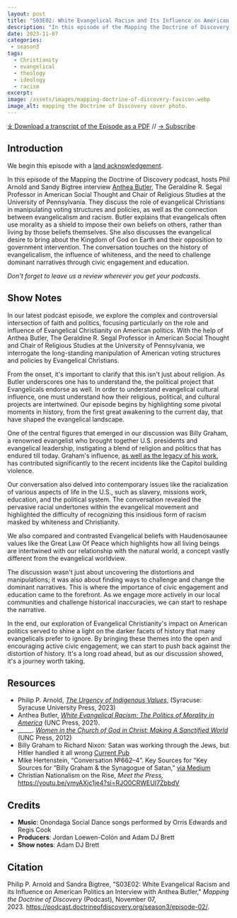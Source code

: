 ```yaml
---
layout: post
title: "S03E02: White Evangelical Racism and Its Influence on American Politics an Interview with Anthea Butler"
description: "In this episode of the Mapping the Doctrine of Discovery podcast, hosts Phil Arnold and Sandy Bigtree interview Professor Anthea Butler, the Geraldine R. Segal Professor in American Social Thought and Chair of Religious Studies. She is the author of White Evangelcial Racism"
date: 2023-11-07
categories: 
 - season3
tags: 
  - Christianity
  - evangelical
  - theology
  - ideology
  - racism
excerpt: 
image: /assets/images/mapping-doctrine-of-discovery-favicon.webp
image_alt: mapping the Doctrine of Discovery cover photo.
---
```

<div id="buzzsprout-player-13904064"></div><script src="https://www.buzzsprout.com/1926214/13904064-s03e02-white-evangelical-racism-and-it-s-influence-on-american-politics-an-interview-with-anthea-butler.js?container_id=buzzsprout-player-13904064&player=small" type="text/javascript" charset="utf-8"></script>

[⤓ Download a transcript of the Episode as a PDF](/assets/pdfs/S03E02-White-Evangelical-Racism-Anthea-Butler-TRANSCRIPT.pdf) // [→ Subscribe](/subscribe/)

## Introduction
We begin this episode with a [land acknowledgement](https://podcast.doctrineofdiscovery.org/land/).

In this episode of the Mapping the Doctrine of Discovery podcast, hosts Phil Arnold and Sandy Bigtree interview [Anthea Butler](https://rels.sas.upenn.edu/people/anthea-butler), The Geraldine R. Segal Professor in American Social Thought and Chair of Religious Studies at the University of Pennsylvania. They discuss the role of evangelical Christians in manipulating voting structures and policies, as well as the connection between evangelicalism and racism. Butler explains that evangelicals often use morality as a shield to impose their own beliefs on others, rather than living by those beliefs themselves. She also discusses the evangelical desire to bring about the Kingdom of God on Earth and their opposition to government intervention. The conversation touches on the history of evangelicalism, the influence of whiteness, and the need to challenge dominant narratives through civic engagement and education.

*Don't forget to leave us a review wherever you get your podcasts.*


## Show Notes

In our latest podcast episode, we explore the complex and controversial intersection of faith and politics, focusing particularly on the role and influence of Evangelical Christianity on American politics. With the help of Anthea Butler, The Geraldine R. Segal Professor in American Social Thought and Chair of Religious Studies at the University of Pennsylvania, we interrogate the long-standing manipulation of American voting structures and policies by Evangelical Christians.

From the onset, it's important to clarify that this isn't just about religion. As Butler underscores one has to understand the, the political project that Evangelicals endorse as well. In order to understand evangelical cultural influence, one must understand how their religious, political, and cultural projects are intertwined. Our episode begins by highlighting some pivotal moments in history, from the first great awakening to the current day, that have shaped the evangelical landscape.

One of the central figures that emerged in our discussion was Billy Graham, a renowned evangelist who brought together U.S. presidents and evangelical leadership, instigating a blend of religion and politics that has endured till today. Graham's influence, [as well as the legacy of his work](https://currentpub.com/2022/09/11/billy-graham-to-richard-nixon-satan-was-working-through-the-jews-but-hitler-handled-it-all-wrong/), has contributed significantly to the recent incidents like the Capitol building violence.

Our conversation also delved into contemporary issues like the racialization of various aspects of life in the U.S., such as slavery, missions work, education, and the political system. The conversation revealed the pervasive racial undertones within the evangelical movement and highlighted the difficulty of recognizing this insidious form of racism masked by whiteness and Christianity.

We also compared and contrasted Evangelical beliefs with Haudenosaunee values like the Great Law Of Peace which highlights how all living beings are intertwined with our relationship with the natural world, a concept vastly different from the evangelical worldview.

The discussion wasn't just about uncovering the distortions and manipulations; it was also about finding ways to challenge and change the dominant narratives. This is where the importance of civic engagement and education came to the forefront. As we engage more actively in our local communities and challenge historical inaccuracies, we can start to reshape the narrative.

In the end, our exploration of Evangelical Christianity's impact on American politics served to shine a light on the darker facets of history that many evangelicals prefer to ignore. By bringing these themes into the open and encouraging active civic engagement, we can start to push back against the distortion of history. It's a long road ahead, but as our discussion showed, it's a journey worth taking.

## Resources
- Philip P. Arnold, [*The Urgency of Indigenous Values,*](https://bookshop.org/p/books/the-urgency-of-indigenous-values-philip-p-arnold/19942005?aid=56272&ean=9780815638087&listref=whitetoolong-newsletter-bookshelf) (Syracuse: Syracuse University Press, 2023)
- Anthea Butler, [*White Evangelical Racism: The Politics of Morality in America*](https://uncpress.org/book/9781469661179/white-evangelical-racism/) (UNC Press, 2021).  
- _____. [*Women in the Church of God in Christ: Making A Sanctified World*](https://uncpress.org/book/9780807858080/women-in-the-church-of-god-in-christ/) (UNC Press, 2012)
- Billy Graham to Richard Nixon: Satan was working through the Jews, but Hitler handled it all wrong [Current Pub](https://currentpub.com/2022/09/11/billy-graham-to-richard-nixon-satan-was-working-through-the-jews-but-hitler-handled-it-all-wrong/)
- Mike Hertenstein, “Conversation №662–4”. Key Sources for "Key Sources for “Billy Graham & the Synagogue of Satan,” [via Medium](https://medium.com/@mikeh_50175/conversation-662-4-291aa74083a5) 
- Christian Nationalism on the Rise, *Meet the Press,* <https://youtu.be/ymyAXjc1je4?si=RJO0CRWEUI7ZbbdV>


## Credits

- **Music**: Onondaga Social Dance songs performed by Orris Edwards and Regis Cook
- **Producers**: Jordan Loewen-Colón and Adam DJ Brett
- **Show notes**: Adam DJ Brett

## Citation

Philip P. Arnold and Sandra Bigtree, "S03E02: White Evangelical Racism and its Influence on American Politics an Interview with Anthea Butler," _Mapping the Doctrine of Discovery_ (Podcast), November 07, 2023. <https://podcast.doctrineofdiscovery.org/season3/episode-02/>.




